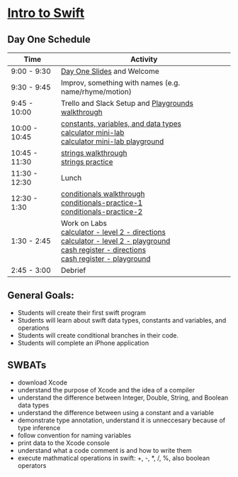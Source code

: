 # [Intro to Swift](https://github.com/upperlinecode/intro-to-swift)
## Day One Schedule

| Time        | Activity      |
|-------------|---------------|
|9:00 - 9:30  | [Day One Slides](https://docs.google.com/a/upperlinecode.com/presentation/d/1gP5NZGm-_YRQTVAapUnB0ZUgJp3FsL0MI8wLbjzC97k/edit?usp=sharing) and Welcome
|9:30 - 9:45    | Improv, something with names (e.g. name/rhyme/motion)
|9:45 - 10:00  	| Trello and Slack Setup and [Playgrounds walkthrough](https://github.com/upperlinecode/intro-to-swift/blob/master/day-1/xcode-setup.md)
|10:00 - 10:45| [constants, variables, and data types](https://github.com/upperlinecode/intro-to-swift/blob/master/day-1/intro-constants-variables.md)<br>[calculator mini-lab](https://github.com/upperlinecode/intro-to-swift/blob/master/day-1/lab-calculator.md)<br>[calculator mini-lab playground](https://github.com/upperlinecode/ios-swift-calculator-lab/)
|10:45 - 11:30	   | [strings walkthrough](https://github.com/upperlinecode/intro-to-swift/blob/master/day-1/intro-string-methods.md)<br>[strings practice](https://github.com/upperlinecode/ios-swift-strings-practice)
|   11:30 - 12:30      | Lunch 		            
|   12:30 - 1:30       | [conditionals walkthrough](https://github.com/upperlinecode/intro-to-swift/blob/master/day-1/conditionals-intro.md)<br>[conditionals-practice-1](https://github.com/upperlinecode/ios-swift-conditionals-practice-1)<br>[conditionals-practice-2](https://github.com/upperlinecode/ios-swift-conditionals-practice-2)
| 1:30 - 2:45        | Work on Labs <br> [calculator - level 2 - directions](https://github.com/upperlinecode/intro-to-swift/blob/master/day-1/calculator-level-2.md)<br>[calculator - level 2 - playground](https://github.com/upperlinecode/ios-swift-calculator-lab-level2) <br>[cash register - directions](https://github.com/upperlinecode/intro-to-swift/blob/master/day-1/lab-cash-register.md)<br>[cash register - playground](https://github.com/upperlinecode/ios-swift-cash-register-lab)|
|   2:45 - 3:00        | Debrief





## General Goals: 
- Students will create their first swift program
- Students will learn about swift data types, constants and variables, and operations
- Students will create conditional branches in their code.
- Students will complete an iPhone application


## SWBATs
- download Xcode
- understand the purpose of Xcode and the idea of a compiler
- understand the difference between Integer, Double, String, and Boolean data types 
- understand the difference between using a constant and a variable
- demonstrate type annotation, understand it is unneccesary because of type inference
- follow convention for naming variables
- print data to the Xcode console
- understand what a code comment is and how to write them
- execute mathmatical operations in swift: +, -, *, /, %, also boolean operators

